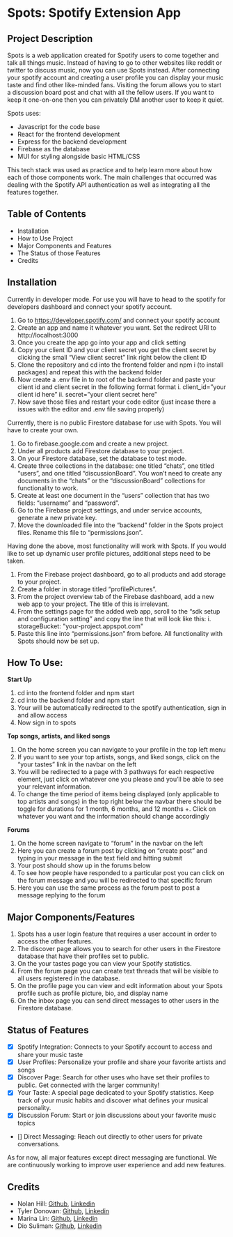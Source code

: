 # Spots: Spotify Extension App

## Project Description

Spots is a web application created for Spotify users to come together and talk all things music. Instead of having to go to other websites like reddit or twitter to discuss music, now you can use Spots instead. After connecting your spotify account and creating a user profile you can display your music taste and find other like-minded fans. Visiting the forum allows you to start a discussion board post and chat with all the fellow users. If you want to keep it one-on-one then you can privately DM another user to keep it quiet.

Spots uses:

- Javascript for the code base
- React for the frontend development
- Express for the backend development
- Firebase as the database
- MUI for styling alongside basic HTML/CSS

This tech stack was used as practice and to help learn more about how each of those components work. The main challenges that occurred was dealing with the Spotify API authentication as well as integrating all the features together.

## Table of Contents

- Installation
- How to Use Project
- Major Components and Features
- The Status of those Features
- Credits

## Installation

Currently in developer mode. For use you will have to head to the spotify for developers dashboard and connect your spotify account.

1. Go to https://developer.spotify.com/ and connect your spotify account
2. Create an app and name it whatever you want. Set the redirect URI to http://localhost:3000
3. Once you create the app go into your app and click setting
4. Copy your client ID and your client secret you get the client secret by clicking the small “View client secret” link right below the client ID
5. Clone the repository and cd into the frontend folder and npm i (to install packages) and repeat this with the backend folder
6. Now create a .env file in to root of the backend folder and paste your client id and client secret in the following format format
   i. client_id=”your client id here”
   ii. secret=”your client secret here”
7. Now save those files and restart your code editor (just incase there a issues with the editor and .env file saving properly)

Currently, there is no public Firestore database for use with Spots. You will have to create your own.

1. Go to firebase.google.com and create a new project.
2. Under all products add Firestore database to your project.
3. On your Firestore database, set the database to test mode.
4. Create three collections in the database: one titled “chats”, one titled “users”, and one titled “discussionBoard”. You won’t need to create any documents in the “chats” or the “discussionBoard” collections for functionality to work.
5. Create at least one document in the “users” collection that has two fields: “username” and “password”.
6. Go to the Firebase project settings, and under service accounts, generate a new private key.
7. Move the downloaded file into the “backend” folder in the Spots project files. Rename this file to “permissions.json”.

Having done the above, most functionality will work with Spots. If you would like to set up dynamic user profile pictures, additional steps need to be taken.

1. From the Firebase project dashboard, go to all products and add storage to your project.
2. Create a folder in storage titled “profilePictures”.
3. From the project overview tab of the Firebase dashboard, add a new web app to your project. The title of this is irrelevant.
4. From the settings page for the added web app, scroll to the “sdk setup and configuration setting” and copy the line that will look like this:
   i. storageBucket: "your-project.appspot.com"
5. Paste this line into “permissions.json” from before.
   All functionality with Spots should now be set up.

## How To Use:

**Start Up**

1. cd into the frontend folder and npm start
2. cd into the backend folder and npm start
3. Your will be automatically redirected to the spotify authentication, sign in and allow access
4. Now sign in to spots

**Top songs, artists, and liked songs**

1. On the home screen you can navigate to your profile in the top left menu
2. If you want to see your top artists, songs, and liked songs, click on the “your tastes” link in the navbar on the left
3. You will be redirected to a page with 3 pathways for each respective element, just click on whatever one you please and you’ll be able to see your relevant information.
4. To change the time period of items being displayed (only applicable to top artists and songs) in the top right below the navbar there should be toggle for durations for 1 month, 6 months, and 12 months +. Click on whatever you want and the information should change accordingly

**Forums**

1. On the home screen navigate to “forum” in the navbar on the left
2. Here you can create a forum post by clicking on “create post” and typing in your message in the text field and hitting submit
3. Your post should show up in the forums below
4. To see how people have responded to a particular post you can click on the forum message and you will be redirected to that specific forum
5. Here you can use the same process as the forum post to post a message replying to the forum

## Major Components/Features

1. Spots has a user login feature that requires a user account in order to access the other features.
2. The discover page allows you to search for other users in the Firestore database that have their profiles set to public.
3. On the your tastes page you can view your Spotify statistics.
4. From the forum page you can create text threads that will be visible to all users registered in the database.
5. On the profile page you can view and edit information about your Spots profile such as profile picture, bio, and display name
6. On the inbox page you can send direct messages to other users in the Firestore database.

## Status of Features

- [x] Spotify Integration: Connects to your Spotify account to access and share your music taste
- [x] User Profiles: Personalize your profile and share your favorite artists and songs
- [x] Discover Page: Search for other uses who have set their profiles to public. Get connected with the larger community!
- [x] Your Taste: A special page dedicated to your Spotify statistics. Keep track of your music habits and discover what defines your musical personality.
- [x] Discussion Forum: Start or join discussions about your favorite music topics
- [] Direct Messaging: Reach out directly to other users for private conversations.

As for now, all major features except direct messaging are functional. We are continuously working to improve user experience and add new features.

## Credits

- Nolan Hill: [Github](https://github.com/NolanReedHill), [Linkedin](http://www.linkedin.com/in/nolan-hill-b980981b1)
- Tyler Donovan: [Github](https://github.com/ty-donovan), [Linkedin](https://www.linkedin.com/in/donovantylert/)
- Marina Lin: [Github](https://github.com/Lamarina0612), [Linkedin](https://www.linkedin.com/in/shuojia-lin-4719801b9/)
- Dio Suliman: [Github](https://github.com/DecentDio), [Linkedin](https://www.linkedin.com/in/dio-suliman-742190239/)
